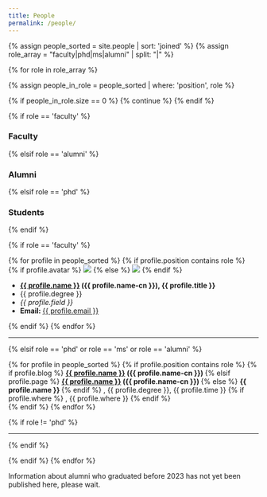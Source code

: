 ```yaml
---
title: People
permalink: /people/
---
```


{% assign people_sorted = site.people | sort: 'joined' %}
{% assign role_array = "faculty|phd|ms|alumni" | split: "|" %}

{% for role in role_array %}

{% assign people_in_role = people_sorted | where: 'position', role %}

<!-- Skip section if there's nobody -->
{% if people_in_role.size == 0 %}
  {% continue %}
{% endif %}

<div class="pos_header">
{% if role == 'faculty' %}
<h3>Faculty</h3>
{% elsif role == 'alumni' %}
<h3>Alumni</h3>
{% elsif role == 'phd' %}
<h3>Students</h3>
{% endif %}
<!-- {% if role == 'postdoc' %}
<h4>Postdoctoral Fellows</h4>
 {% elsif role == 'pi' %}
<h4>Principal Investigator</h4>
 {% elsif role == 'gradstudent' %}
<h4>Graduate Students</h4>
 {% elsif role == 'researchstaff' %}
<h4>Research Staff</h4>
 {% elsif role == 'visiting' %}
<h4>Visiting Scholars</h4>
 {% elsif role == 'others' %}
<h4>Honorary Members</h4>
{% endif %} -->
</div>

{% if role == 'faculty' %}
<div class="people">
  {% for profile in people_sorted %}
    {% if profile.position contains role %}
      <div class="list-item-people">
        <div class="list-post-title">
          {% if profile.avatar %}
            <a href="{{ profile.page }}"><img class="profile-thumbnail" src="{{site.baseurl}}/images/people/{{profile.avatar}}"></a>
          {% else %}
            <a href="{{ profile.page }}"><img class="profile-thumbnail" src="{{site.baseurl}}/images/people/anonymous.jpg"></a>
          {% endif %}
          <div class="info-block">
          <div class="info">
            <ul>
              <li>
                <b>
                <a class="name" href="{{ profile.page }}">{{ profile.name }}</a> ({{ profile.name-cn }}), {{ profile.title }}
                </b>
              </li>
              <li>
                {{ profile.degree }}
              </li>
              <li>
                <i>{{ profile.field }}</i>
              </li>
              <li>
                <b>Email: </b><a href="mailto:{{ profile.email }}">{{ profile.email }}</a>
              </li>
            </ul>
          </div>
          </div>
        </div>
      </div>    
    {% endif %}
    <!-- <br> -->
  {% endfor %}
</div>
<hr>

{% elsif role == 'phd' or role == 'ms' or role == 'alumni' %}

<div class='people'>
  {% for profile in people_sorted %}
    {% if profile.position contains role %}
      {% if profile.blog %}
        <b>
          <a href="{{ profile.blog }}">{{ profile.name }}</a> ({{ profile.name-cn }})
        </b>
      {% elsif profile.page %}
        <b>
          <a href="{{ site.baseurl }}{{ profile.url }}">{{ profile.name }}</a> ({{ profile.name-cn }})
        </b>
      {% else %}
        <b>
          {{ profile.name }}
        </b>
      {% endif %}
      , {{ profile.degree }}, {{ profile.time }}
      {% if profile.where %}
        , {{ profile.where }}
      {% endif %}
      <br>
    {% endif %}
  {% endfor %}
</div>

{% if role != 'phd' %}
<hr>
{% endif %}

{% endif %}
{% endfor %}

Information about alumni who graduated before 2023 has not yet been published here, please wait.
